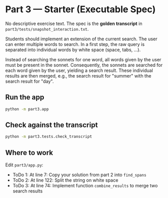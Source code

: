 # Part 3 — Starter (Executable Spec)

No descriptive exercise text. The spec is the **golden transcript** in
`part3/tests/snapshot_interaction.txt`.

Students should implement an extension of the current search. The user can enter multiple words to search. 
In a first step, the raw query is separated into individual words by white space (space, tabs, ...).

Instead of searching the sonnets for one word, all words given by the user must be present in the sonnet. Consequently, the sonnets are searched for each word given by the user, yielding a search result. 
These individual results are then merged, e.g., the search result for "summer" with the search result for "day".

## Run the app

```bash
python -m part3.app
```

## Check against the transcript

```bash
python -m part3.tests.check_transcript
```

## Where to work

Edit `part3/app.py`:
- ToDo 1: At line 7: Copy your solution from part 2 into `find_spans`
- ToDo 2: At line 122: Split the string on white space
- ToDo 3: At line 74: Implement function `combine_results` to merge two search results

